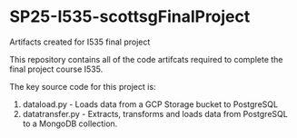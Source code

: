 # SP25-I535-scottsgFinalProject
Artifacts created for I535 final project

This repository contains all of the code artifcats required to complete the final project course I535.

The key source code for this project is:
1. dataload.py - Loads data from a GCP Storage bucket to PostgreSQL
2. datatransfer.py - Extracts, transforms and loads data from PostgreSQL to a MongoDB collection.
